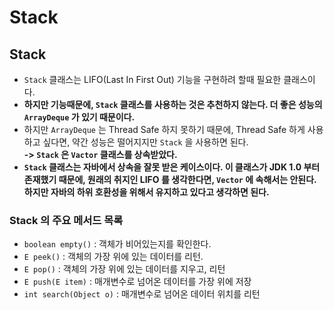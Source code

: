 # Stack

## Stack

* `Stack` 클래스는 LIFO(Last In First Out) 기능을 구현하려 할때 필요한 클래스이다.
* **하지만 기능때문에, `Stack` 클래스를 사용하는 것은 추천하지 않는다. 더 좋은 성능의 `ArrayDeque` 가 있기 때문이다.**
* 하지만 `ArrayDeque` 는 Thread Safe 하지 못하기 때문에, Thread Safe 하게 사용하고 싶다면, 약간 성능은 떨어지지만 `Stack` 을 사용하면 된다.\
  **-> `Stack` 은 `Vactor` 클래스를 상속받았다.**
* **`Stack` 클래스는 자바에서 상속을 잘못 받은 케이스이다. 이 클래스가 JDK 1.0 부터 존재했기 때문에, 원래의 취지인 LIFO 를 생각한다면, `Vector` 에 속해서는 안된다. 하지만 자바의 하위 호환성을 위해서 유지하고 있다고 생각하면 된다.**&#x20;

### Stack 의 주요 메서드 목록

* `boolean empty()` : 객체가 비어있는지를 확인한다.
* `E peek()` : 객체의 가장 위에 있는 데이터를 리턴.
* `E pop()` : 객체의 가장 위에 있는 데이터를 지우고, 리턴
* `E push(E item)` : 매개변수로 넘어온 데이터를 가장 위에 저장
* `int search(Object o)` : 매개변수로 넘어온 데이터 위치를 리턴
